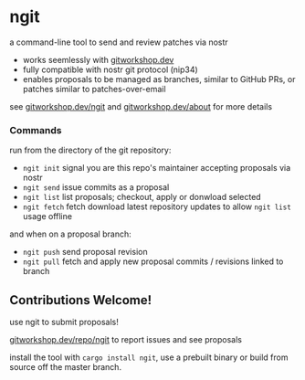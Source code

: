 # ngit

a command-line tool to send and review patches via nostr

- works seemlessly with [gitworkshop.dev](https://gitworkshop.dev)
- fully compatible with nostr git protocol (nip34)
- enables proposals to be managed as branches, similar to GitHub PRs, or patches similar to patches-over-email

see [gitworkshop.dev/ngit](https://gitworkshop.dev/ngit) and [gitworkshop.dev/about](https://gitworkshop.dev/about) for more details

### Commands

run from the directory of the git repository:

- `ngit init` signal you are this repo's maintainer accepting proposals via nostr
- `ngit send` issue commits as a proposal
- `ngit list` list proposals; checkout, apply or donwload selected
- `ngit fetch` fetch download latest repository updates to allow `ngit list` usage offline

and when on a proposal branch:

- `ngit push` send proposal revision
- `ngit pull` fetch and apply new proposal commits / revisions linked to branch

## Contributions Welcome!

use ngit to submit proposals!

[gitworkshop.dev/repo/ngit](https://gitworkshop.dev/repo/ngit) to report issues and see proposals

install the tool with `cargo install ngit`, use a prebuilt binary or build from source off the master branch.
